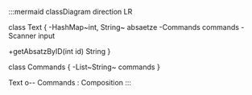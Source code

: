 :::mermaid
classDiagram
direction LR

class Text {
  -HashMap~int, String~ absaetze
  -Commands commands
  -Scanner input

  +getAbsatzByID(int id) String
}

class Commands {
  -List~String~ commands
}

Text o-- Commands : Composition
:::
